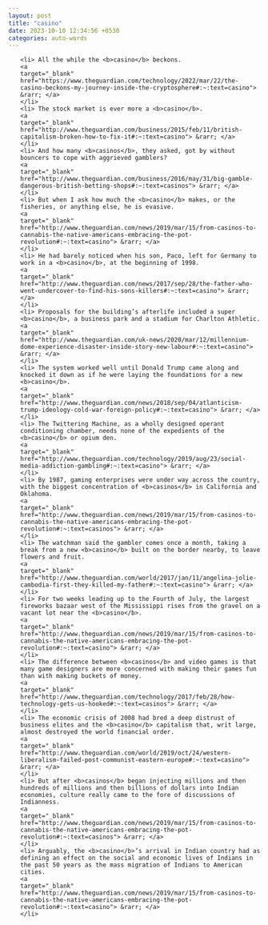 ```yaml
---
layout: post
title: "casino"
date: 2023-10-10 12:34:56 +0530
categories: auto-words
---
```

<ol>

    <li> All the while the <b>casino</b> beckons.
    <a 
    target="_blank" 
    href="https://www.theguardian.com/technology/2022/mar/22/the-casino-beckons-my-journey-inside-the-cryptosphere#:~:text=casino"> &rarr; </a>
    </li>
    <li> The stock market is ever more a <b>casino</b>.
    <a 
    target="_blank" 
    href="http://www.theguardian.com/business/2015/feb/11/british-capitalism-broken-how-to-fix-it#:~:text=casino"> &rarr; </a>
    </li>
    <li> And how many <b>casinos</b>, they asked, got by without bouncers to cope with aggrieved gamblers?
    <a 
    target="_blank" 
    href="http://www.theguardian.com/business/2016/may/31/big-gamble-dangerous-british-betting-shops#:~:text=casinos"> &rarr; </a>
    </li>
    <li> But when I ask how much the <b>casino</b> makes, or the fisheries, or anything else, he is evasive.
    <a 
    target="_blank" 
    href="http://www.theguardian.com/news/2019/mar/15/from-casinos-to-cannabis-the-native-americans-embracing-the-pot-revolution#:~:text=casino"> &rarr; </a>
    </li>
    <li> He had barely noticed when his son, Paco, left for Germany to work in a <b>casino</b>, at the beginning of 1998.
    <a 
    target="_blank" 
    href="http://www.theguardian.com/news/2017/sep/28/the-father-who-went-undercover-to-find-his-sons-killers#:~:text=casino"> &rarr; </a>
    </li>
    <li> Proposals for the building’s afterlife included a super <b>casino</b>, a business park and a stadium for Charlton Athletic.
    <a 
    target="_blank" 
    href="http://www.theguardian.com/uk-news/2020/mar/12/millennium-dome-experience-disaster-inside-story-new-labour#:~:text=casino"> &rarr; </a>
    </li>
    <li> The system worked well until Donald Trump came along and knocked it down as if he were laying the foundations for a new <b>casino</b>.
    <a 
    target="_blank" 
    href="http://www.theguardian.com/news/2018/sep/04/atlanticism-trump-ideology-cold-war-foreign-policy#:~:text=casino"> &rarr; </a>
    </li>
    <li> The Twittering Machine, as a wholly designed operant conditioning chamber, needs none of the expedients of the <b>casino</b> or opium den.
    <a 
    target="_blank" 
    href="http://www.theguardian.com/technology/2019/aug/23/social-media-addiction-gambling#:~:text=casino"> &rarr; </a>
    </li>
    <li> By 1987, gaming enterprises were under way across the country, with the biggest concentration of <b>casinos</b> in California and Oklahoma.
    <a 
    target="_blank" 
    href="http://www.theguardian.com/news/2019/mar/15/from-casinos-to-cannabis-the-native-americans-embracing-the-pot-revolution#:~:text=casinos"> &rarr; </a>
    </li>
    <li> The watchman said the gambler comes once a month, taking a break from a new <b>casino</b> built on the border nearby, to leave flowers and fruit.
    <a 
    target="_blank" 
    href="http://www.theguardian.com/world/2017/jan/11/angelina-jolie-cambodia-first-they-killed-my-father#:~:text=casino"> &rarr; </a>
    </li>
    <li> For two weeks leading up to the Fourth of July, the largest fireworks bazaar west of the Mississippi rises from the gravel on a vacant lot near the <b>casino</b>.
    <a 
    target="_blank" 
    href="http://www.theguardian.com/news/2019/mar/15/from-casinos-to-cannabis-the-native-americans-embracing-the-pot-revolution#:~:text=casino"> &rarr; </a>
    </li>
    <li> The difference between <b>casinos</b> and video games is that many game designers are more concerned with making their games fun than with making buckets of money.
    <a 
    target="_blank" 
    href="http://www.theguardian.com/technology/2017/feb/28/how-technology-gets-us-hooked#:~:text=casinos"> &rarr; </a>
    </li>
    <li> The economic crisis of 2008 had bred a deep distrust of business elites and the <b>casino</b> capitalism that, writ large, almost destroyed the world financial order.
    <a 
    target="_blank" 
    href="http://www.theguardian.com/world/2019/oct/24/western-liberalism-failed-post-communist-eastern-europe#:~:text=casino"> &rarr; </a>
    </li>
    <li> But after <b>casinos</b> began injecting millions and then hundreds of millions and then billions of dollars into Indian economies, culture really came to the fore of discussions of Indianness.
    <a 
    target="_blank" 
    href="http://www.theguardian.com/news/2019/mar/15/from-casinos-to-cannabis-the-native-americans-embracing-the-pot-revolution#:~:text=casinos"> &rarr; </a>
    </li>
    <li> Arguably, the <b>casino</b>’s arrival in Indian country had as defining an effect on the social and economic lives of Indians in the past 50 years as the mass migration of Indians to American cities.
    <a 
    target="_blank" 
    href="http://www.theguardian.com/news/2019/mar/15/from-casinos-to-cannabis-the-native-americans-embracing-the-pot-revolution#:~:text=casino"> &rarr; </a>
    </li>